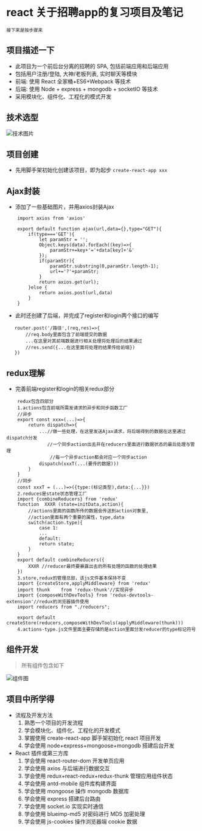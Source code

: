 # react 关于招聘app的复习项目及笔记
```接下来是按步骤来```
## 项目描述一下
- 此项目为一个前后台分离的招聘的 SPA, 包括前端应用和后端应用 
- 包括用户注册/登陆, 大神/老板列表, 实时聊天等模块 
- 前端: 使用 React 全家桶+ES6+Webpack 等技术 
- 后端: 使用 Node + express + mongodb + socketIO 等技术 
- 采用模块化、组件化、工程化的模式开发
## 技术选型
![技术图片](./MDimgs/技术图.jpg)
## 项目创建
- 先用脚手架初始化创建该项目，即为起步
`create-react-app xxx`

## Ajax封装
- 添加了一些基础图片，并用axios封装Ajax
```
    import axios from 'axios'
    
    export default function ajax(url,data={},type="GET"){
        if(type==='GET'){
            let paramStr = '';
            Object.keys(data).forEach((key)=>{
                paramStr+=key+'='+data[key]+'&'
            });
            if(paramStr){
                paramStr.substring(0,paramStr.length-1);
                url+='?'+paramStr;
            }
            return axios.get(url);
        }else {
            return axios.post(url,data)
        }
    }
```
- 此时还创建了后端，并完成了register和login两个接口的编写
 ```
    router.post('/路径',(req,res)=>{
        //req.body里面包含了前端提交的数据
        ...在这里对其前端数据进行相关处理将处理后的结果通过
        //res.send({...在这里面将处理的结果传给前端})
    })
 
 ```
## redux理解
- 完善前端register和login的相关redux部分
```
    redux包含四部分
    1.actions包含前端所需发请求的异步和同步函数工厂
    //异步
    export const xxx=(...)=>{
        return dispatch=>{
            ...//做一些处理，在这里发送Ajax请求，将后端得到的数据在这里通过dispatch分发
               //一个同步action出去并在reducers里面进行数据状态的最后处理与管理
                //每一个异步action都会对应一个同步action
            dispatch(xxxT(...(要传的数据)))
        }
    }
    //同步
    const xxxT = (...)=>({type:(标记类型),data:{...}})
    2.reduces是state状态管理工厂
    import {combineReducers} from 'redux'
    function  XXXR (state=initData,action){
        //actions里面的函数所传的数据会传送到action对象里,
        //action里面有两个重要的属性，type,data
        switch(action.type){
            case 1:
            ...
            default: 
            return state;
        }
    }
    export default combineReducers({
        XXXR //reducer最终要暴露出去的所有处理的函数的处理结果
    })
    3.store,redux的管理总部，该js文件基本保持不变
    import {createStore,applyMiddleware} from 'redux'
    import thunk    from 'redux-thunk'//实现异步
    import {composeWithDevTools} from 'redux-devtools-extension'//redux的浏览器插件使用
    import reducers from "./reducers";
    
    export default createStore(reducers,composeWithDevTools(applyMiddleware(thunk)))
    4.actions-type.js文件里面主要存储的是action里面分发reducer的type标记符号
```

## 组件开发
> 所有组件包含如下

![组件图](./MDimgs/组件图.jpg)

## 项目中所学得

- 流程及开发方法 
    1) 熟悉一个项目的开发流程 
    2) 学会模块化、组件化、工程化的开发模式 
    3) 掌握使用 create-react-app 脚手架初始化 react 项目开发 
    4) 学会使用 node+express+mongoose+mongodb 搭建后台开发
- React 插件或第三方库 
    1) 学会使用 react-router-dom 开发单页应用 
    2) 学会使用 axios 与后端进行数据交互 
    3) 学会使用 redux+react-redux+redux-thunk 管理应用组件状态 
    4) 学会使用 antd-mobile 组件库构建界面 
    5) 学会使用 mongoose 操作 mongodb 数据库
    6) 学会使用 express 搭建后台路由 
    7) 学会使用 socket.io 实现实时通信 
    8) 学会使用 blueimp-md5 对密码进行 MD5 加密处理 
    9) 学会使用 js-cookies 操作浏览器端 cookie 数据
